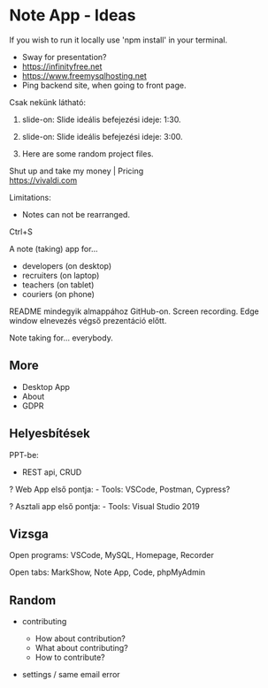 # Note App - Ideas

If you wish to run it locally use 'npm install' in your terminal.

- Sway for presentation?
- https://infinityfree.net
- https://www.freemysqlhosting.net
- Ping backend site, when going to front page.

Csak nekünk látható:

1. slide-on: Slide ideális befejezési ideje: 1:30.
2. slide-on: Slide ideális befejezési ideje: 3:00.

3. Here are some random project files.

Shut up and take my money | Pricing  
https://vivaldi.com

Limitations:

- Notes can not be rearranged.

Ctrl+S

A note (taking) app for...

- developers (on desktop)
- recruiters (on laptop)
- teachers (on tablet)
- couriers (on phone)

README mindegyik almappához GitHub-on.
Screen recording.
Edge window elnevezés végső prezentáció előtt.

Note taking for... everybody.

## More

- Desktop App
- About
- GDPR

## Helyesbítések

PPT-be:

- REST api, CRUD

? Web App első pontja: - Tools: VSCode, Postman, Cypress?

? Asztali app első pontja: - Tools: Visual Studio 2019

## Vizsga

Open programs: VSCode, MySQL, Homepage, Recorder

Open tabs: MarkShow, Note App, Code, phpMyAdmin

## Random

- contributing
  - How about contribution?
  - What about contributing?
  - How to contribute?

- settings / same email error

